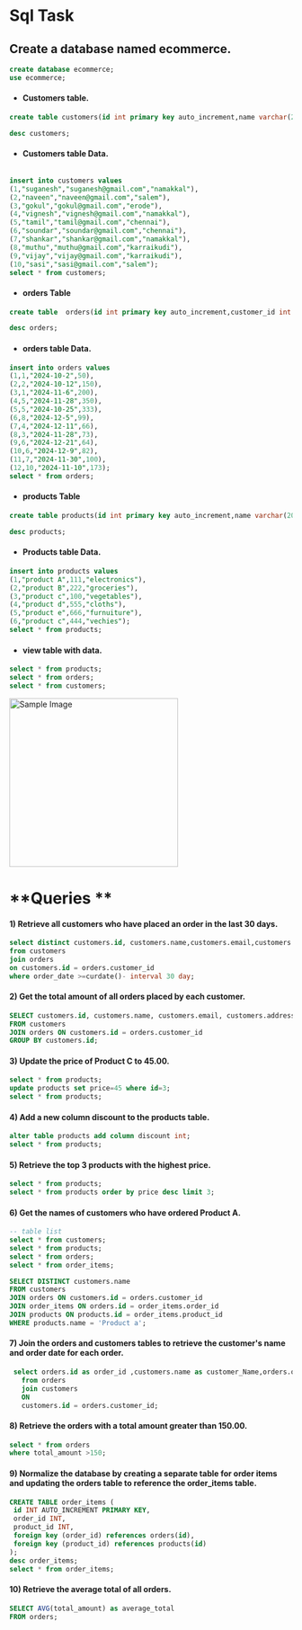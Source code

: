 # **Sql Task**

## Create a database named ecommerce.

```sql
create database ecommerce;
use ecommerce;
```

- #### Customers table.

```sql
create table customers(id int primary key auto_increment,name varchar(20),email varchar(20),address varchar(50));

desc customers;
```

- #### Customers table Data.

```sql

insert into customers values
(1,"suganesh","suganesh@gmail.com","namakkal"),
(2,"naveen","naveen@gmail.com","salem"),
(3,"gokul","gokul@gmail.com","erode"),
(4,"vignesh","vignesh@gmail.com","namakkal"),
(5,"tamil","tamil@gmail.com","chennai"),
(6,"soundar","soundar@gmail.com","chennai"),
(7,"shankar","shankar@gmail.com","namakkal"),
(8,"muthu","muthu@gmail.com","karraikudi"),
(9,"vijay","vijay@gmail.com","karraikudi"),
(10,"sasi","sasi@gmail.com","salem");
select * from customers;
```

- #### orders Table

```sql
create table  orders(id int primary key auto_increment,customer_id int references customers(id),order_date date ,total_amount int)	;

desc orders;
```

- #### orders table Data.

```sql
insert into orders values
(1,1,"2024-10-2",50),
(2,2,"2024-10-12",150),
(3,1,"2024-11-6",200),
(4,5,"2024-11-28",350),
(5,5,"2024-10-25",333),
(6,8,"2024-12-5",99),
(7,4,"2024-12-11",66),
(8,3,"2024-11-28",73),
(9,6,"2024-12-21",64),
(10,6,"2024-12-9",82),
(11,7,"2024-11-30",100),
(12,10,"2024-11-10",173);
select * from orders;
```

- #### products Table

```sql
create table products(id int primary key auto_increment,name varchar(20),price int,description varchar(50));

desc products;
```

- #### Products table Data.

```sql
insert into products values
(1,"product A",111,"electronics"),
(2,"product B",222,"groceries"),
(3,"product c",100,"vegetables"),
(4,"product d",555,"cloths"),
(5,"product e",666,"furnuiture"),
(6,"product c",444,"vechies");
select * from products;

```

- #### view table with data.

```sql
select * from products;
select * from orders;
select * from customers;
```
<img src="![query 1](https://github.com/user-attachments/assets/eccb3fba-5898-4dd8-a051-1ab25e9656c8)
" alt="Sample Image" width="300">


# **Queries **

#### 1) Retrieve all customers who have placed an order in the last 30 days.

```sql
select distinct customers.id, customers.name,customers.email,customers.address
from customers
join orders
on customers.id = orders.customer_id
where order_date >=curdate()- interval 30 day;
```

#### 2) Get the total amount of all orders placed by each customer.

```sql
SELECT customers.id, customers.name, customers.email, customers.address, SUM(orders.total_amount) AS Total_amount
FROM customers
JOIN orders ON customers.id = orders.customer_id
GROUP BY customers.id;
```

#### 3) Update the price of Product C to 45.00.

```sql
select * from products;
update products set price=45 where id=3;
select * from products;
```

#### 4) Add a new column discount to the products table.

```sql
alter table products add column discount int;
select * from products;
```

#### 5) Retrieve the top 3 products with the highest price.

```sql
select * from products;
select * from products order by price desc limit 3;
```

#### 6) Get the names of customers who have ordered Product A.

```sql
-- table list
select * from customers;
select * from products;
select * from orders;
select * from order_items;

SELECT DISTINCT customers.name
FROM customers
JOIN orders ON customers.id = orders.customer_id
JOIN order_items ON orders.id = order_items.order_id
JOIN products ON products.id = order_items.product_id
WHERE products.name = 'Product a';
```

#### 7) Join the orders and customers tables to retrieve the customer's name and order date for each order.

```sql
 select orders.id as order_id ,customers.name as customer_Name,orders.order_date
   from orders
   join customers
   ON
   customers.id = orders.customer_id;

   ```
 #### 8) Retrieve the orders with a total amount greater than 150.00.

 ```sql
select * from orders
where total_amount >150;
 ```

  #### 9) Normalize the database by creating a separate table for order items and updating the orders table to reference the order_items table.

   ```sql
   CREATE TABLE order_items (
    id INT AUTO_INCREMENT PRIMARY KEY,
    order_id INT,
    product_id INT,
    foreign key (order_id) references orders(id),
    foreign key (product_id) references products(id)
);
desc order_items;
select * from order_items;
```
 #### 10) Retrieve the average total of all orders.

   ```sql
   SELECT AVG(total_amount) as average_total
FROM orders;
```



